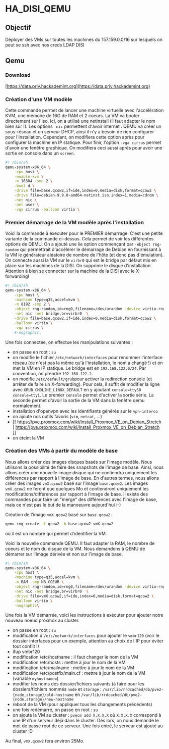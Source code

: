 # HA_DISI_QEMU

## Objectif

Déployer des VMs sur toutes les machines du 157.159.0.0/16 sur lesquels on peut se ssh avec nos creds LDAP DISI

## Qemu

### Download

[https://data.priv.hackademint.org](https://data.priv.hackademint.org)

### Création d'une VM modèle

Cette commande permet de lancer une machine virtuelle avec l'accélération KVM, une mémoire de 16G de RAM et 2 coeurs. La VM va booter directement sur l'iso. Ici, on a utilisé
une netinstall (il faut adapter le nom bien sûr !). Les options `-nic` permettent d'avoir internet : QEMU va créer un sous-réseau et un serveur DHCP, ainsi il n'y a besoin de 
rien configurer pour l'installation. Cependant, on modifiera cette option après pour configurer la machine en IP statique. Pour finir, l'option `-vga cirrus` permet
d'avoir une fenêtre graphique. On modifiera ceci aussi après pour avoir une sortie en console dans un `screen`.

```bash
#! /bin/sh
qemu-system-x86_64 \
    -cpu host \
    -enable-kvm \
    -m 16384 -smp 2 \
    -boot d \
    -drive file=base.qcow2,if=ide,index=0,media=disk,format=qcow2 \
    -drive file=debian-9.9.0-amd64-netinst.iso,index=1,media=cdrom \
    -net nic \
    -net user \
    -vga cirrus -balloon virtio \
```

### Premier démarrage de la VM modèle après l'installation

Voici la commande à éxecuter pour le PREMIER démarrage. C'est une petite variante de la commande ci-dessus. Cela permet de voir les différentes options de QEMU. On a ajouté une lie option commençant par `-object rng-random` qui permettrait d'accélerer le démarrage de Debian en fournissant à la VM le générateur aléatoire de nombre de l'hôte (et donc pas d'émulation). On connecte aussi la VM sur le `virbr0` qui est le bridge par défaut mis en place sur les machines de la DISI. On supprime le disque d'installation. Attention à bien se connecter sur la machine de la DISI avec le X-forwarding!

```bash
#! /bin/sh
qemu-system-x86_64 \
    -cpu host \
    -machine type=q35,accel=kvm \
    -m 8192 -smp 2 \
    -object rng-random,id=rng0,filename=/dev/urandom -device virtio-rng-pci,rng=rng0 \
    -net nic -net bridge,br=virbr0  \
    -drive file=base.qcow2,if=ide,index=0,media=disk,format=qcow2 \
    -balloon virtio \
    -vga cirrus \
    #-nographic\
```

Une fois connectée, on effectue les manipulations suivantes :
* on passe en root : `su`
* on modifie le fichier `/etc/network/interfaces` pour renommer l'interface réseau (ce n'est pas la même qu'à l'installation, le nom a changé !) et on met la VM en IP statique. Le bridge est en `192.168.122.0/24`. Par convention, on prendre `192.168.122.2`.
* on modifie `/etc/default/grub`pour activer la redirection console (et arrêter de faire un X-forwarding). Pour cela, il suffit de modifier la ligne avec `GRUB_CMDLINE_LINUX_DEFAULT` en y ajoutant `console=ttyS0 console=tty1`. Le premier `console` permet d'activer la sortie série. La seconde permet d'avoir la sortie de la VM dans la fenêtre qemu normalement. 
* installation d'openvpn avec les identifiants générés sur le `vpn-interco`
* on ajoute nos outils favoris (`vim`, `netcat`, ...)
* [[ https://pve.proxmox.com/wiki/Install_Proxmox_VE_on_Debian_Stretch | https://pve.proxmox.com/wiki/Install_Proxmox_VE_on_Debian_Stretch ]]
* on éteint la VM


### Création des VMs à partir du modèle de base 

Nous allons créer des images disques basés sur l'image modèle. Nous utilisons la possibilité de faire des snapshots de l'image de base. Ainsi, nous allons créer une nouvelle image disque qui ne contiendra uniquement les différences par rapport à l'image de base. En d'autres termes, nous allons créer des images `vmX.qcow2` basé sur l'image `base.qcow2`. Les images `vmX.qcow2` ne feront que quelques Mo et contiendront uniquement les modifications/différences par rapport à l'image de base. Il existe des commandes pour faire un "merge" des différences avec l'image de base, mais ce n'est pas le but de la manoeuvre aujourd'hui :-)

Création de l'image `vmX.qcow2` basé sur `base.qcow2` :

```bash
qemu-img create -f qcow2 -b base.qcow2 vmX.qcow2
```

où `X` est un nombre qui permet d'identifier la VM.

Voici la nouvelle commande QEMU. Il faut adapter la RAM, le nombre de coeurs et le nom du disque de la VM. Nous demandons à QEMU de démarrer sur l'image dérivée et non sur l'image de base.

```bash
#! /bin/sh
qemu-system-x86_64 \
    -cpu host \
    -machine type=q35,accel=kvm \
    -m RAM -smp NB_COEUR \
    -object rng-random,id=rng0,filename=/dev/urandom -device virtio-rng-pci,rng=rng0 \
    -net nic -net bridge,br=virbr0  \
    -drive file=vmX.qcow2,if=ide,index=0,media=disk,format=qcow2 \
    -balloon virtio \
    -nographic\
```

Une fois la VM démarrée, voici les instructions à exécuter pour ajouter notre nouveau noeud proxmox au cluster.
* on passe en root : `su`
* modification d'`/etc/network/interfaces` pour ajouter le `vmbr120` (voir le dossier interfaces pour un exemple, attention au choix de l'IP pour éviter tout conflit !)
* ifup vmbr120
* modification /etc/hostname : il faut changer le nom de la VM
* modification /etc/hosts : mettre à jour le nom de la VM
* modification /etc/mailname : mettre à jour le nom de la VM
* modification /etc/postfix/main.cf : mettre à jour le nom de la VM (variable `myhostname=`)
* modifier les noms des dossier/fichiers suivants (à faire pour les dossiers/fichiers nommés `node` et `storage` : `/var/lib/rrdcached/db/pve2-{node,storage}/old-hostname` en `/var/lib/rrdcached/db/pve2-{node,storage}/new-hostname`
* reboot de la VM (pour appliquer tous les changements précédents)
* une fois redémarré, on passe en root : `su`
* on ajoute la VM au cluster : `pvecm add X.X.X.X` où `X.X.X.X` correspond à une IP d'un serveur déjà dans le cluster. Dès lors, on nous demande le mot de passe root de ce serveur. Une fois entré, le serveur est ajouté au cluster :D
 
Au final, `vmX.qcow2` fera environ 25Mo.
